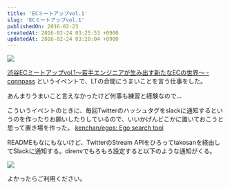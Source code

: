```yaml
---
title: 'ECミートアップvol.1'
slug: 'ECミートアップvol.1'
publishedOn: 2016-02-23
createdAt: 2016-02-24 03:25:53 +0900
updatedAt: 2016-02-24 03:28:04 +0900
---
```

![](https://lh3.googleusercontent.com/K2RF3f99aElNJajbkWU6tlzA1LQnPxjSs_ASQRu0NjZ_qD-8FUmqh42HxzOwhAmdeW8eEeaN50g9-XXseKHKzmFPD0n0lcasf3CN48-32DN056k8MODQffUazkHZYgMW1N_jdK_CDiG5mcegrNlT3hKBHHsI04by6friCa0XwRcej2rqGLtm4pNqzvMJzb5eSR3ieCuQp_sk8zEu22MR5d6siNL_QWzAFmM5ZM-nrSLJ2zGSP0-Pg-V9GjgG9-9MIMkKk_WuJs0dM7SedOpDSxge_cpwlKFmAQFFmU1L98A14RKRDVAVYiceEW5mcTK9k6-h53e2iFoSvkQrHorYvV0v_brFbbO-68_BjcG4OYjq8LoWW-0AaRv0G8cFooALIJDVcKrHJ3NzKach-nq57NPTfTdGVsDStZOPVbpdwL835Wpeq-d28nV62iahldU1XRhzs6fB0pyrpRTA0lg0jfx1eO0Nc1TNO6dyVSNXHLzePVruYnSmDn96xe0zY9Sd2HDNMiAmhrf9_3Yd_kHg4I3Jx9OGDM1RBtSu_wP34Vi8zkNX5Day9IAuRAFGwc-jSrA8NA=w400)

[渋谷ECミートアップvol.1〜若手エンジニアが生み出す新たなECの世界〜 - connpass](https://pepabo.connpass.com/event/26708/)  というイベントで、LTの合間にうまいことを言う仕事をした。

あんまりうまいこと言えなかったけど何事も練習と経験なので…

こういうイベントのときに、毎回Twitterのハッシュタグをslackに通知するというのを作ったりお願いしたりしているので、いいかげんどこかに置いておこうと思って置き場を作った。 [kenchan/egos: Ego search tool](https://github.com/kenchan/egos)

READMEもなにもないけど、TwitterのStream APIをひろってtakosanを経由してSlackに通知する。direnvでもろもろ設定すると以下のような通知がくる。

![](https://lh3.googleusercontent.com/7KMmXg-06krv5udlORbcvrmD-EkZuf04pP89tklrDvrv4BIycQMOx-3PDeVK-e2j7aLAfo6ohIucAJq2qkB6L8CqOcyNMsvi6j25-APXZIm2uf5BDcyhxdD5AX-i8DGeJW88ZCEfXcDQx3tmWVNrvVz5CGwP-uMGewy6CO3C7x-XhvMYiGta8idITA-_94mJqsnjcEo5VYLU3TSo9cRTDK35BusYx_uoknH6uec7mVYdpxFJdpqctdVXZKCv1mCQ3tWz9aji1YXYbZt5Wp1oEJ18PVC8GiaCCgRiTLgBxKb_cwWrvUkrPdKgi9U9OX9tahT5cMRdCOpBwPEBFdcbyisf3zwSOSJv_jVukbWoF4JzyiJfVyykYmclD0QgxfIuI0VeG7OUXYxUiyVO2JgGjm3Y2tImvrSpc3oOX7vnEXk2GC1Vnjz4R-GPoDuc5hCFK4pCcpALntHU9BJG6EHxFBWFfrJNz86517aiReGOQZmdm9sesWNflkGXaPlNmajqRDjevy3BpCEsJdH4IU2bSZlAAGplB2LsKqo2ktz4N-5TkilihIPZ-NBCFkvRRx66-tQgMA=w600)

よかったらご利用ください。
